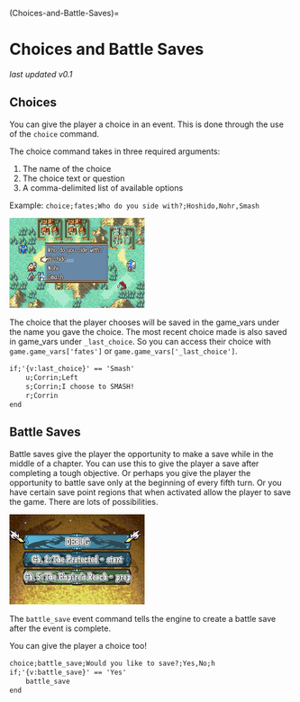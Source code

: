 (Choices-and-Battle-Saves)=
# Choices and Battle Saves

_last updated v0.1_

## Choices

You can give the player a choice in an event. This is done through the use of the `choice` command.

The choice command takes in three required arguments:

1. The name of the choice
2. The choice text or question
3. A comma-delimited list of available options

Example:
`choice;fates;Who do you side with?;Hoshido,Nohr,Smash`

![ChoiceScreenshot](images/ChoiceScreenshot.png)

The choice that the player chooses will be saved in the game_vars under the name you gave the choice. The most recent choice made is also saved in game_vars under `_last_choice`. So you can access their choice with `game.game_vars['fates']` or `game.game_vars['_last_choice']`. 

```
if;'{v:last_choice}' == 'Smash'
    u;Corrin;Left
    s;Corrin;I choose to SMASH!
    r;Corrin
end
```

## Battle Saves

Battle saves give the player the opportunity to make a save while in the middle of a chapter. You can use this to give the player a save after completing a tough objective. Or perhaps you give the player the opportunity to battle save only at the beginning of every fifth turn. Or you have certain save point regions that when activated allow the player to save the game. There are lots of possibilities.

![BattleSaveScreenshot](images/BattleSaveScreenshot.png)

The `battle_save` event command tells the engine to create a battle save after the event is complete. 

You can give the player a choice too!

```
choice;battle_save;Would you like to save?;Yes,No;h
if;'{v:battle_save}' == 'Yes'
    battle_save
end
```